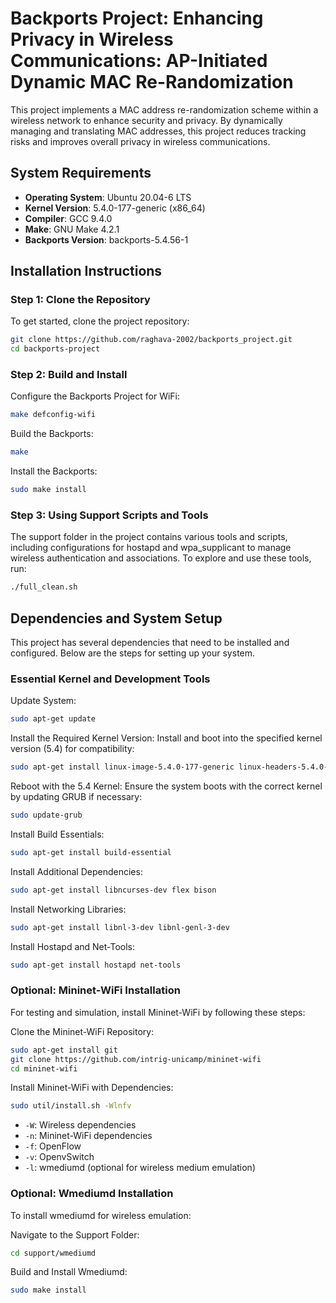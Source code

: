 # Backports Project: Enhancing Privacy in Wireless Communications: AP-Initiated Dynamic MAC Re-Randomization

This project implements a MAC address re-randomization scheme within a wireless network to enhance security and privacy. By dynamically managing and translating MAC addresses, this project reduces tracking risks and improves overall privacy in wireless communications.

## System Requirements

- **Operating System**: Ubuntu 20.04-6 LTS
- **Kernel Version**: 5.4.0-177-generic (x86_64)
- **Compiler**: GCC 9.4.0
- **Make**: GNU Make 4.2.1
- **Backports Version**: backports-5.4.56-1

## Installation Instructions

### Step 1: Clone the Repository

To get started, clone the project repository:

```sh
git clone https://github.com/raghava-2002/backports_project.git
cd backports-project
```

### Step 2: Build and Install

Configure the Backports Project for WiFi:

```sh
make defconfig-wifi
```

Build the Backports:

```sh
make
```

Install the Backports:

```sh
sudo make install
```

### Step 3: Using Support Scripts and Tools

The support folder in the project contains various tools and scripts, including configurations for hostapd and wpa_supplicant to manage wireless authentication and associations. To explore and use these tools, run:

```sh
./full_clean.sh
```

## Dependencies and System Setup

This project has several dependencies that need to be installed and configured. Below are the steps for setting up your system.

### Essential Kernel and Development Tools

Update System:

```sh
sudo apt-get update
```

Install the Required Kernel Version: Install and boot into the specified kernel version (5.4) for compatibility:

```sh
sudo apt-get install linux-image-5.4.0-177-generic linux-headers-5.4.0-177-generic
```

Reboot with the 5.4 Kernel: Ensure the system boots with the correct kernel by updating GRUB if necessary:

```sh
sudo update-grub
```

Install Build Essentials:

```sh
sudo apt-get install build-essential
```

Install Additional Dependencies:

```sh
sudo apt-get install libncurses-dev flex bison
```

Install Networking Libraries:

```sh
sudo apt-get install libnl-3-dev libnl-genl-3-dev
```

Install Hostapd and Net-Tools:

```sh
sudo apt-get install hostapd net-tools
```

### Optional: Mininet-WiFi Installation

For testing and simulation, install Mininet-WiFi by following these steps:

Clone the Mininet-WiFi Repository:

```sh
sudo apt-get install git
git clone https://github.com/intrig-unicamp/mininet-wifi
cd mininet-wifi
```

Install Mininet-WiFi with Dependencies:

```sh
sudo util/install.sh -Wlnfv
```

- `-W`: Wireless dependencies
- `-n`: Mininet-WiFi dependencies
- `-f`: OpenFlow
- `-v`: OpenvSwitch
- `-l`: wmediumd (optional for wireless medium emulation)

### Optional: Wmediumd Installation

To install wmediumd for wireless emulation:

Navigate to the Support Folder:

```sh
cd support/wmediumd
```

Build and Install Wmediumd:

```sh
sudo make install
```
